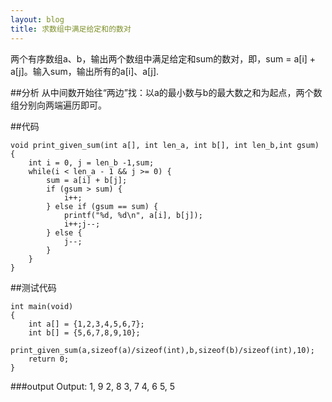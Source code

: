 ```yaml
---
layout: blog
title: 求数组中满足给定和的数对
---
```


两个有序数组a、b，输出两个数组中满足给定和sum的数对，即，sum = a[i] + a[j]。输入sum，输出所有的a[i]、a[j].

##分析
从中间数开始往“两边”找：以a的最小数与b的最大数之和为起点，两个数组分别向两端遍历即可。



##代码
```
void print_given_sum(int a[], int len_a, int b[], int len_b,int gsum)
{
    int i = 0, j = len_b -1,sum;
    while(i < len_a - 1 && j >= 0) {
        sum = a[i] + b[j];
        if (gsum > sum) {
            i++;
        } else if (gsum == sum) {
            printf("%d, %d\n", a[i], b[j]);
            i++;j--;
        } else {
            j--;
        }
    }
}
```
##测试代码
```
int main(void)
{
    int a[] = {1,2,3,4,5,6,7};
    int b[] = {5,6,7,8,9,10};
    print_given_sum(a,sizeof(a)/sizeof(int),b,sizeof(b)/sizeof(int),10);
    return 0;
}
```
###output
Output:
1, 9
2, 8
3, 7
4, 6
5, 5


